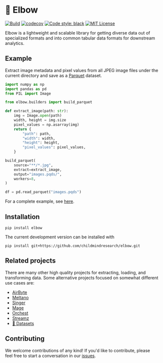 # 💪 Elbow
[![Build](https://github.com/childmindresearch/elbow/actions/workflows/ci.yaml/badge.svg?branch=main)](https://github.com/childmindresearch/elbow/actions/workflows/ci.yaml?query=branch%3Amain)
[![codecov](https://codecov.io/gh/childmindresearch/elbow/branch/main/graph/badge.svg?token=22HWWFWPW5)](https://codecov.io/gh/childmindresearch/elbow)
[![Code style: black](https://img.shields.io/badge/code%20style-black-000000.svg)](https://github.com/psf/black)
[![MIT License](https://img.shields.io/badge/license-MIT-blue.svg)](LICENSE)

Elbow is a lightweight and scalable library for getting diverse data out of specialized formats and into common tabular data formats for downstream analytics.

## Example

Extract image metadata and pixel values from all JPEG image files under the current directory and save as a [Parquet](https://parquet.apache.org/) dataset.

```python
import numpy as np
import pandas as pd
from PIL import Image

from elbow.builders import build_parquet

def extract_image(path: str):
    img = Image.open(path)
    width, height = img.size
    pixel_values = np.asarray(img)
    return {
        "path": path,
        "width": width,
        "height": height,
        "pixel_values": pixel_values,
    }

build_parquet(
    source="**/*.jpg",
    extract=extract_image,
    output="images.pqds/",
    workers=8,
)

df = pd.read_parquet("images.pqds")
```

For a complete example, see [here](example/).

## Installation

```
pip install elbow
```

The current development version can be installed with

```
pip install git+https://github.com/childmindresearch/elbow.git
```

## Related projects

There are many other high quality projects for extracting, loading, and transforming data. Some alternative projects focused on somewhat different use cases are:

- [AirByte](https://github.com/airbytehq/airbyte)
- [Meltano](https://github.com/meltano/meltano)
- [Singer](https://github.com/singer-io/getting-started)
- [Mage](https://github.com/mage-ai/mage-ai)
- [Orchest](https://github.com/orchest/orchest)
- [Streamz](https://github.com/python-streamz/streamz)
- [🤗 Datasets](https://github.com/huggingface/datasets)

## Contributing

We welcome contributions of any kind! If you'd like to contribute, please feel free to start a conversation in our [issues](https://github.com/childmindresearch/elbow/issues).
